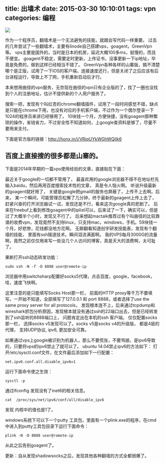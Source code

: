 ﻿title: 出墙术
date: 2015-03-30 10:10:01
tags: vpn
categories: 编程
---

![](http://7sbqk1.com1.z0.glb.clouddn.com/google.jpg)



作为一个程序员，翻墙术是一个无法避免的技能，就跟会写代码一样重要。
过去的几年尝试了一些翻墙术，主要有linode自己搭建vps，goagent，GreenVpn等。
vps主要是国外的，当时是日本的机房，延迟大概100多ms，挺慢的，而且不便宜。
goagent不稳定，需要定时更新，上传证书，没事更新一下ip地址，毕竟是免费的，做到这样已经相当不错了。
GreenVpn各种各样的山寨版，搞不清楚哪个是正版，试用了一下IOS的客户端，连接速度还行，但是关闭了之后应该有后台进程运行，导致上不了网，手机重新启动后才行。

本来想用曲径的vpn服务，无奈现在曲径的vpn只有企业版的了，找了一圈也没找到个人的注册地址，估计不提供新的个人用户服务了。

搜索一把，发现有个叫红杏的chrome翻墙插件，试用了一段时间感觉不错，缺点是只能在chrome下用，也没有对应的手机客户端，不过作为一个偶尔登录一下1024的程序员来讲已经够用了。
10块钱一个月，方便快捷，没有goagent那种繁琐的操作，省钱省力，不过安全性不知道如何，上google查资料是够了，尽量不要用来支付。

下面是官方版的链接：http://honx.in/i/VRipUYkWGhWQjlk6

百度上直接搜的很多都是山寨的。
</br>
---
<!-- more -->
下面是2014年早期的一篇vps使用经验的文章，直接贴在下面：

最近关于google的一切都不管用了， 最喜欢用的google浏览器不得不在地址栏先输入baidu，然后再用百度搜索技术性的文章， 真是令人恼火啊。
听说升级最新的goagent就好用了， 关键是google把gmail的服务也屏蔽了，上传不上去啊。后来， 某一个瞬间，可能管理员松懈了几分钟，终于最新的goagent上传上去了，赶紧兴奋的打开浏览器试一试，发现还是不行，看来这次google真的悲剧了。
后来在freebuf上看到修改goagent中的iplist可以，后来试了一下，确实可以，但是过了大概半个小时，发现又不行了。
后来想起mactalk推荐过有个叫曲径的比较靠谱的收费vpn，发现竟然不支持linux，只支持mac，windows，手机。59块钱一个月，好悲惨，花钱都没地方花啊。
无聊翻看知道创宇研发技能表，发现有个翻墙的技能， 里面有ssh隧道技术。瞬间泪流满面啊。
我的VPS每月3000G的流量啊，竟然之前仅仅用来写一些没几个人访问的博客，真是天大的浪费啊，太可耻了。

果断打开ssh动态转发功能：
```
sudo ssh -N -f -D 8888 user@romote-ip
```
浏览器中用switchsharp配置好socks5代理，点击百度，google，facebook，哇，速度飞快啊。

这里注意的是只能填写Socks Host那一栏， 前面的HTTP proxy等千万不要填写。一开始不知道，全部填写了127.0.0.1 和 port 8888，或者选择了use the same proxy server for all protocols， 发现根本连不上，后来通过tcpdump和wireshark抓包分析原因，发现根本就没有通过ssh的22端口出去，但是已经转发到了ssh监听的8888端口上， 问题肯定出在本机的ssh 客户端。
仅仅配置socks 那一栏， 选择socks v5发现可以了。socks v5是socks v4的升级版， 都是4层的代理， 支持UDP协议, ipv6, 更加安全可靠。

如果通过vps上google被识别为机器人，那么不要慌张，不要骂娘，是ipv6导致的，只要将vps的ipv6禁止了就可以了。
ubuntu 14.04禁止ipv6的方法如下：
打开/etc/sysctl.conf文件，在文件最后添加如下一行配置：
```
net.ipv6.conf.all.disable_ipv6=1
```
运行下面命令使之生效：
```
sysctl -p
```
通过ifconfig 发现没有了inet6的相关信息。
```
cat  /proc/sys/net/ipv6/conf/all/disable_ipv6
```
发现 内核中的值也是1了。

windows系统下可以下一个putty 工具包，里面有一个plink.exe的程序，在cmd中进入到putty工具包目录下运行下面命令：
```
plink -N -D 8888 user@romote-ip
```
从此之后告别goagent了。

更新：自从发现shadowsocks之后，发现其他各种翻墙的方式全都弱爆了。
